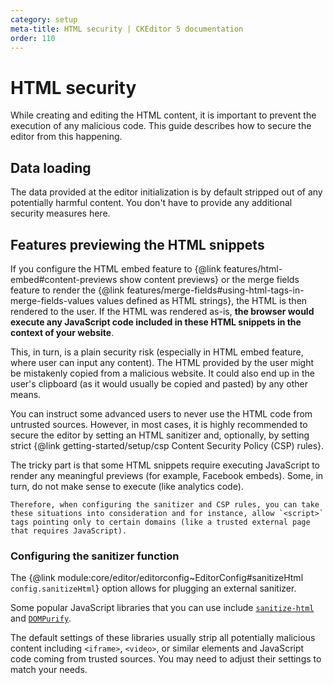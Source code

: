 ```yaml
---
category: setup
meta-title: HTML security | CKEditor 5 documentation
order: 110
---
```


# HTML security

While creating and editing the HTML content, it is important to prevent the execution of any malicious code. This guide describes how to secure the editor from this happening.

## Data loading

The data provided at the editor initialization is by default stripped out of any potentially harmful content. You don't have to provide any additional security measures here.

## Features previewing the HTML snippets

If you configure the HTML embed feature to {@link features/html-embed#content-previews show content previews} or the merge fields feature to render the {@link features/merge-fields#using-html-tags-in-merge-fields-values values defined as HTML strings}, the HTML is then rendered to the user. If the HTML was rendered as-is, **the browser would execute any JavaScript code included in these HTML snippets in the context of your website**.

This, in turn, is a plain security risk (especially in HTML embed feature, where user can input any content). The HTML provided by the user might be mistakenly copied from a malicious website. It could also end up in the user's clipboard (as it would usually be copied and pasted) by any other means.

You can instruct some advanced users to never use the HTML code from untrusted sources. However, in most cases, it is highly recommended to secure the editor by setting an HTML sanitizer and, optionally, by setting strict {@link getting-started/setup/csp Content Security Policy (CSP) rules}.

<info-box>
	The tricky part is that some HTML snippets require executing JavaScript to render any meaningful previews (for example, Facebook embeds). Some, in turn, do not make sense to execute (like analytics code).

	Therefore, when configuring the sanitizer and CSP rules, you can take these situations into consideration and for instance, allow `<script>` tags pointing only to certain domains (like a trusted external page that requires JavaScript).
</info-box>

### Configuring the sanitizer function

The {@link module:core/editor/editorconfig~EditorConfig#sanitizeHtml `config.sanitizeHtml`} option allows for plugging an external sanitizer.

Some popular JavaScript libraries that you can use include [`sanitize-html`](https://www.npmjs.com/package/sanitize-html) and [`DOMPurify`](https://www.npmjs.com/package/dompurify).

The default settings of these libraries usually strip all potentially malicious content including `<iframe>`, `<video>`, or similar elements and JavaScript code coming from trusted sources. You may need to adjust their settings to match your needs.
